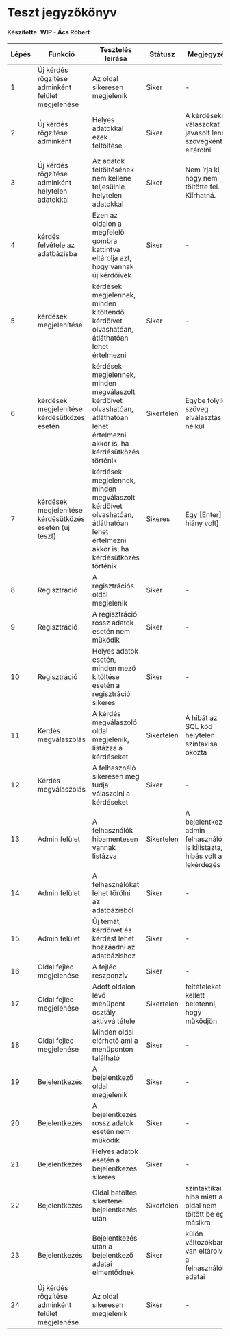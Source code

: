 # Teszt jegyzőkönyv
#### Készítette: WIP - Ács Róbert

Lépés | Funkció | Tesztelés leírása | Státusz | Megjegyzés | Aláírás | Időpont
--- | --- | --- | --- | --- | --- | --- 
1 | Új kérdés rögzítése adminként felület megjelenése | Az oldal sikeresen megjelenik | Siker | - | Ács Róbert | 2021.12.12
2 | Új kérdés rögzítése adminként | Helyes adatokkal ezek feltöltése | Siker | A kérdésekre válaszokat javasolt lenne szövegként is eltárolni | Ács Róbert | 2021.12.12
3 | Új kérdés rögzítése adminként helytelen adatokkal | Az adatok feltöltésének nem kellene teljesülnie helytelen adatokkal | Siker | Nem írja ki, hogy nem töltötte fel. Kiírhatná. | Ács Róbert | 2021.12.12
4 | kérdés felvétele az adatbázisba | Ezen az oldalon a megfelelő gombra kattintva eltárolja azt, hogy vannak új kérdőívek | Siker | - | Ács Róbert | 2021.12.12
5 | kérdések megjelenítése | kérdések megjelennek, minden kitöltendő kérdőívet olvashatóan, átláthatóan lehet értelmezni | Siker | - | Ács Róbert | 2021.12.12
6 | kérdések megjelenítése kérdésütközés esetén | kérdések megjelennek, minden megválaszolt kérdőívet olvashatóan, átláthatóan lehet értelmezni akkor is, ha kérdésütközés történik | Sikertelen | Egybe folyik a szöveg elválasztás nélkül | Ács Róbert | 2021.12.12
7 | kérdések megjelenítése kérdésütközés esetén (új teszt) | kérdések megjelennek, minden megválaszolt kérdőívet olvashatóan, átláthatóan lehet értelmezni akkor is, ha kérdésütközés történik | Sikeres | Egy [Enter] hiány volt] | Ács Róbert | 2021.12.12
8 | Regisztráció | A regisztrációs oldal megjelenik | Siker | - | Ács Róbert | 2021.12.12
9 | Regisztráció | A regisztráció rossz adatok esetén nem működik | Siker | - | Ács Róbert | 2021.12.12
10 | Regisztráció | Helyes adatok esetén, minden mező kitöltése esetén a regisztráció sikeres | Siker | - | Ács Róbert | 2021.12.12
11 | Kérdés megválaszolás | A kérdés megválaszoló oldal megjelenik, listázza a kérdéseket | Sikertelen | A hibát az SQL kód helytelen szintaxisa okozta | Ács Róbert | 2021.12.12
12 | Kérdés megválaszolás | A felhasználó sikeresen meg tudja válaszolni a kérdéseket | Siker | - | Ács Róbert | 2021.12.12
13 | Admin felület | A felhasználók hibamentesen vannak listázva | Sikertelen | A bejelentkezett admin felhasználót is kilistázta, hibás volt a lekérdezés | Ács Róbert | 2021.12.12
14 | Admin felület | A felhasználókat lehet törölni az adatbázisból | Siker | - | Ács Róbert | 2021.12.12
15 | Admin felület | Új témát, kérdőívet és kérdést lehet hozzáadni az adatbázishoz | Siker | - | Ács Róbert | 2021.12.12
16 | Oldal fejléc megjelenése | A fejléc reszponzív | Siker | - | Ács Róbert | 2021.12.12
17 | Oldal fejléc megjelenése | Adott oldalon levő menüpont osztály aktívvá tétele | Sikertelen | feltételeket kellett beletenni, hogy működjön | Ács Róbert | 2021.12.12
18 | Oldal fejléc megjelenése | Minden oldal elérhető ami a menüponton található | Siker | - | Ács Róbert | 2021.12.12
19 | Bejelentkezés | A bejelentkező oldal megjelenik | Siker | - | Ács Róbert | 2021.12.12
20 | Bejelentkezés | A bejelentkezés rossz adatok esetén nem működik | Siker | - | Ács Róbert | 2021.12.12
21 | Bejelentkezés | Helyes adatok esetén a bejelentkezés sikeres | Siker | - | Ács Róbert | 2021.12.12
22 | Bejelentkezés | Oldal betöltés sikertenel bejelentkezés után | Sikertelen | szintaktikai hiba miatt az oldal nem töltött be egy másikra | Ács Róbert | 2021.12.12
23 | Bejelentkezés | Bejelentkezés után a bejelentkező adatai elmentődnek | Siker | külön változókban van eltárolva a felhasználók adatai | Ács Róbert | 2021.12.12
24 | Új kérdés rögzítése adminként felület megjelenése | Az oldal sikeresen megjelenik | Siker | - | Ács Róbert | 2021.12.12